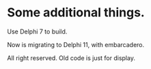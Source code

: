 # Some additional things.

Use Delphi 7 to build.

Now is migrating to Delphi 11, with embarcadero.

All right reserved. Old code is just for display.
